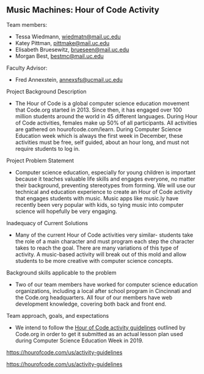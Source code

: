 ## Music Machines: Hour of Code Activity

Team members:

* Tessa Wiedmann, wiedmatn@mail.uc.edu
* Katey Pittman, pittmake@mail.uc.edu
* Elisabeth Bruesewitz, brueseen@mail.uc.edu
* Morgan Best, bestmc@mail.uc.edu

Faculty Advisor:

* Fred Annexstein, annexsfs@ucmail.uc.edu

Project Background Description

* The Hour of Code is a global computer science education movement that Code.org started in 2013. Since then, it has engaged over 100 million students around the world in 45 different languages. During Hour of Code activities, females make up 50% of all participants. All activities are gathered on hourofcode.com/learn. During Computer Science Education week which is always the first week in December, these activities must be free, self guided, about an hour long, and must not require students to log in. 

Project Problem Statement

* Computer science education, especially for young children is important because it teaches valuable life skills and engages everyone, no matter their background, preventing stereotypes from forming. We will use our technical and education experience to create an Hour of Code activity that engages students with music. Music apps like music.ly have recently been very popular with kids, so tying music into computer science will hopefully be very engaging. 

Inadequacy of Current Solutions

* Many of the current Hour of Code activities very similar- students take the role of a main character and must program each step the character takes to reach the goal. There are many variations of this type of activity. A music-based activity will break out of this mold and allow students to be more creative with computer science concepts.

Background skills applicable to the problem

* Two of our team members have worked for computer science education organizations, including a local after school program in Cincinnati and the Code.org headquarters. All four of our members have web development knowledge, covering both back and front end. 

Team approach, goals, and expectations

* We intend to follow the [Hour of Code activity guidelines](https://hourofcode.com/us/activity-guidelines) outlined by Code.org in order to get it submitted as an actual lesson plan used during Computer Science Education Week in 2019. 

https://hourofcode.com/us/activity-guidelines

https://hourofcode.com/us/activity-guidelines

